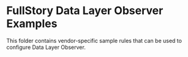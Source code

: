 # FullStory Data Layer Observer Examples

This folder contains vendor-specific sample rules that can be used to configure Data Layer Observer.
